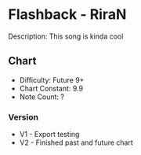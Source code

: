 # Flashback - RiraN

Description: This song is kinda cool

## Chart

- Difficulty: Future 9+
- Chart Constant: 9.9
- Note Count: ?

### Version

- V1 - Export testing
- V2 - Finished past and future chart
